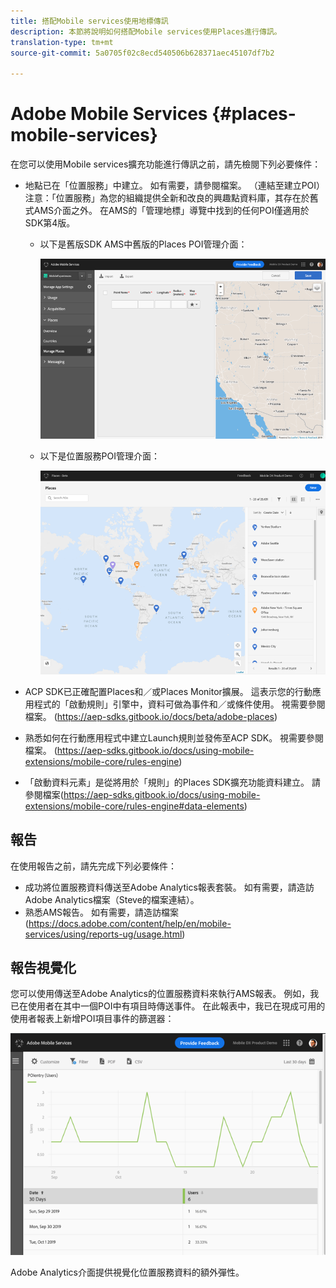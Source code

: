 ```yaml
---
title: 搭配Mobile services使用地標傳訊
description: 本節將說明如何搭配Mobile services使用Places進行傳訊。
translation-type: tm+mt
source-git-commit: 5a0705f02c8ecd540506b628371aec45107df7b2

---
```



# Adobe Mobile Services {#places-mobile-services}

在您可以使用Mobile services擴充功能進行傳訊之前，請先檢閱下列必要條件：

* 地點已在「位置服務」中建立。 如有需要，請參閱檔案。 （連結至建立POI）注意：「位置服務」為您的組織提供全新和改良的興趣點資料庫，其存在於舊式AMS介面之外。 在AMS的「管理地標」導覽中找到的任何POI僅適用於SDK第4版。
   * 以下是舊版SDK AMS中舊版的Places POI管理介面：

      ![舊版UI](/help/assets/legacy-location-v4-ui.png)

   * 以下是位置服務POI管理介面：

      ![位置服務POI管理UI](/help/assets/places-ui.png)

* ACP SDK已正確配置Places和／或Places Monitor擴展。 這表示您的行動應用程式的「啟動規則」引擎中，資料可做為事件和／或條件使用。 視需要參閱檔案。 (https://aep-sdks.gitbook.io/docs/beta/adobe-places)

* 熟悉如何在行動應用程式中建立Launch規則並發佈至ACP SDK。 視需要參閱檔案。 (https://aep-sdks.gitbook.io/docs/using-mobile-extensions/mobile-core/rules-engine)

* 「啟動資料元素」是從將用於「規則」的Places SDK擴充功能資料建立。 請參閱檔案(https://aep-sdks.gitbook.io/docs/using-mobile-extensions/mobile-core/rules-engine#data-elements)

## 報告

在使用報告之前，請先完成下列必要條件：

* 成功將位置服務資料傳送至Adobe Analytics報表套裝。 如有需要，請造訪Adobe Analytics檔案（Steve的檔案連結）。
* 熟悉AMS報告。 如有需要，請造訪檔案(https://docs.adobe.com/content/help/en/mobile-services/using/reports-ug/usage.html)

## 報告視覺化

您可以使用傳送至Adobe Analytics的位置服務資料來執行AMS報表。 例如，我已在使用者在其中一個POI中有項目時傳送事件。 在此報表中，我已在現成可用的使用者報表上新增POI項目事件的篩選器：

![報表視覺化](/help/assets/report-visualize.png)

Adobe Analytics介面提供視覺化位置服務資料的額外彈性。

